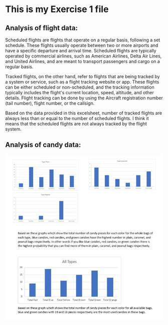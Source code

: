 # This is my Exercise 1 file
## Analysis of flight data: 
Scheduled flights are flights that operate on a regular basis, following a set schedule. These flights usually operate between two or more airports and have a 
specific departure and arrival time. Scheduled flights are typically operated by commercial airlines, such as American Airlines, Delta Air Lines, and United Airlines, 
and are meant to transport passengers and cargo on a regular basis.

Tracked flights, on the other hand, refer to flights that are being tracked by a system or service, such as a flight tracking website or app. These flights can be 
either scheduled or non-scheduled, and the tracking information typically includes the flight's current location, speed, altitude, and other details. 
Flight tracking can be done by using the Aircraft registration number (tail number), flight number, or the callsign.

Based on the data provided in this excelsheet, number of tracked flights are always less than or equal to the number of scheduled flights. 
I think it means that the scheduled flights are not always tracked by the flight system.

## Analysis of candy data: 
![This is the analysis of candy data](candyObservation1.PNG)


